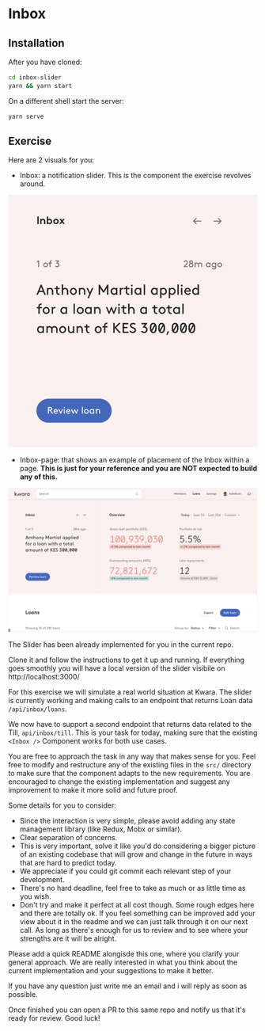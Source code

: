 # Inbox

## Installation

After you have cloned:

```sh
cd inbox-slider
yarn && yarn start
```

On a different shell start the server:

```sh
yarn serve
```

## Exercise

Here are 2 visuals for you:

- Inbox: a notification slider. This is the component the exercise revolves around.

![The Inbox](./assets/inbox.png)

- Inbox-page: that shows an example of placement of the Inbox within a page. **This is just for your reference and you are NOT expected to build any of this.**

![The Loan Page, with the Inbox](./assets/inbox-page.png)

The Slider has been already implemented for you in the current repo.

Clone it and follow the instructions to get it up and running.
If everything goes smoothly you will have a local version of the slider visibile on http://localhost:3000/

For this exercise we will simulate a real world situation at Kwara.
The slider is currently working and making calls to an endpoint that returns Loan data `/api/inbox/loans`.

We now have to support a second endpoint that returns data related to the Till, `api/inbox/till`.
This is your task for today, making sure that the existing `<Inbox />` Component works for both use cases.

You are free to approach the task in any way that makes sense for you.
Feel free to modify and restructure any of the existing files in the `src/` directory to make sure that the component adapts to the new requirements.
You are encouraged to change the existing implementation and suggest any improvement to make it more solid and future proof.

Some details for you to consider:

- Since the interaction is very simple, please avoid adding any state management library (like Redux, Mobx or similar).
- Clear separation of concerns.
- This is very important, solve it like you'd do considering a bigger picture of an existing codebase that will grow and change in the future in ways that are hard to predict today.
- We appreciate if you could git commit each relevant step of your development.
- There's no hard deadline, feel free to take as much or as little time as you wish.
- Don't try and make it perfect at all cost though. Some rough edges here and there are totally ok. If you feel something can be improved add your view about it in the readme and we can just talk through it on our next call. As long as there's enough for us to review and to see where your strengths are it will be alright.

Please add a quick README alongisde this one, where you clarify your general approach. We are really interested in what you think about the current implementation and your suggestions to make it better.

If you have any question just write me an email and i will reply as soon as possible.

Once finished you can open a PR to this same repo and notify us that it's ready for review.
Good luck!
